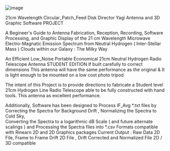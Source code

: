 ![image](https://github.com/user-attachments/assets/0c20c4f9-ba49-4fbe-96df-434195089e2b)








21cm Wavelength  Circular_Patch_Feed  Disk  Director Yagi  Antenna and 3D Graphic Software PROJECT


A Begineer's Guide to Antenna Fabrication, Reception, Recording, Software Processing, and Graphic Display
of the 21 cm Wavelength Microwave Electro-Magnatic Emission Spectrum
from Neutral Hydrogen ( Inter-Stellar Mass ) Clouds within our Galaxy : The Milky Way


An Efficient    Low_Noise Portable   Economical
21cm Neutral Hydrogen Radio Telescope
Antenna STUDENT EDITION
If built carefully to correct dimensions
This antenna will have the same
performance as the original
& 
It is light enough to be mounted on a
low cost photo tripod 

The intent of this Project is to provide directions to fabricate a Student level 21cm Hydrogen Line
Radio Telescope able to be fully constructed with hand tools. This antenna as excellent performance.


Additionally, Software has been designed to Process   IF_Avg *.txt files by
Correcting the Spectra for Background Drift , 
Normalizing the Spectra to Cold Sky,  
Converting the Spectra to a logarithmic dB Scale  ( and future alternate scalings )
and Processing the Spectra files into *.csv Formats  compatible with Rinearn 2D and 2D Graphics packages
Current Output : Raw Data 2D File,   Frame to Frame Drift 2D File ,  Drift Corrected and Normalized File 2D / 3D compatible

